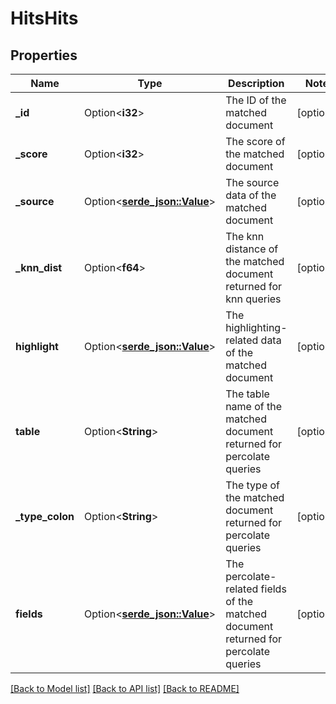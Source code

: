 # HitsHits

## Properties

Name | Type | Description | Notes
------------ | ------------- | ------------- | -------------
**_id** | Option<**i32**> | The ID of the matched document | [optional]
**_score** | Option<**i32**> | The score of the matched document | [optional]
**_source** | Option<[**serde_json::Value**](.md)> | The source data of the matched document | [optional]
**_knn_dist** | Option<**f64**> | The knn distance of the matched document returned for knn queries | [optional]
**highlight** | Option<[**serde_json::Value**](.md)> | The highlighting-related data of the matched document | [optional]
**table** | Option<**String**> | The table name of the matched document returned for percolate queries | [optional]
**_type_colon** | Option<**String**> | The type of the matched document returned for percolate queries | [optional]
**fields** | Option<[**serde_json::Value**](.md)> | The percolate-related fields of the matched document returned for percolate queries | [optional]

[[Back to Model list]](../README.md#documentation-for-models) [[Back to API list]](../README.md#documentation-for-api-endpoints) [[Back to README]](../README.md)


